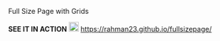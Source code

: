 
Full Size Page with Grids


<strong>SEE IT IN ACTION</strong> <g-emoji class="g-emoji" alias="arrow_right" fallback-src="https://github.githubassets.com/images/icons/emoji/unicode/27a1.png"><img class="emoji" alt="arrow_right" height="20" width="20" src="https://github.githubassets.com/images/icons/emoji/unicode/27a1.png"></g-emoji> https://rahman23.github.io/fullsizepage/
<br>
<br>
<br>
<br>
<br>
<br>
